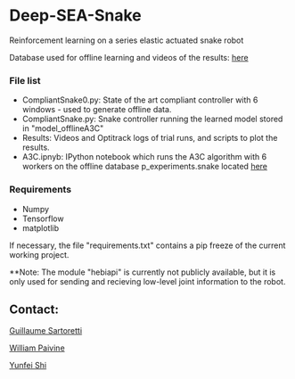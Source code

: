 # Deep-SEA-Snake
Reinforcement learning on a series elastic actuated snake robot

Database used for offline learning and videos of the results:
[here](https://drive.google.com/drive/folders/0B7U-QvG8MT1qdFhvYzRNVWtjQlk?usp=sharing)

### File list

- CompliantSnake0.py: State of the art compliant controller with 6 windows - used to
  generate offline data.
- CompliantSnake.py: Snake controller running the learned model stored in
  "model_offlineA3C"
- Results: Videos and Optitrack logs of trial runs, and scripts to plot the
  results.
- A3C.ipnyb: IPython notebook which runs the A3C algorithm with 6 workers
  on the offline database p_experiments.snake located [here](https://drive.google.com/drive/folders/0B7U-QvG8MT1qdFhvYzRNVWtjQlk?usp=sharing)
### Requirements
- Numpy
- Tensorflow
- matplotlib

If necessary, the file "requirements.txt" contains a pip freeze of the
current working project.

**Note: The module "hebiapi" is currently not publicly available, but it is
only used for sending and recieving low-level joint information to the
robot.
## Contact:

[Guillaume Sartoretti](gsartore@andrew.cmu.edu)

[William Paivine](wjp@andrew.cmu.edu)

[Yunfei Shi](yunfei.shi@connect.polyu.hk)
